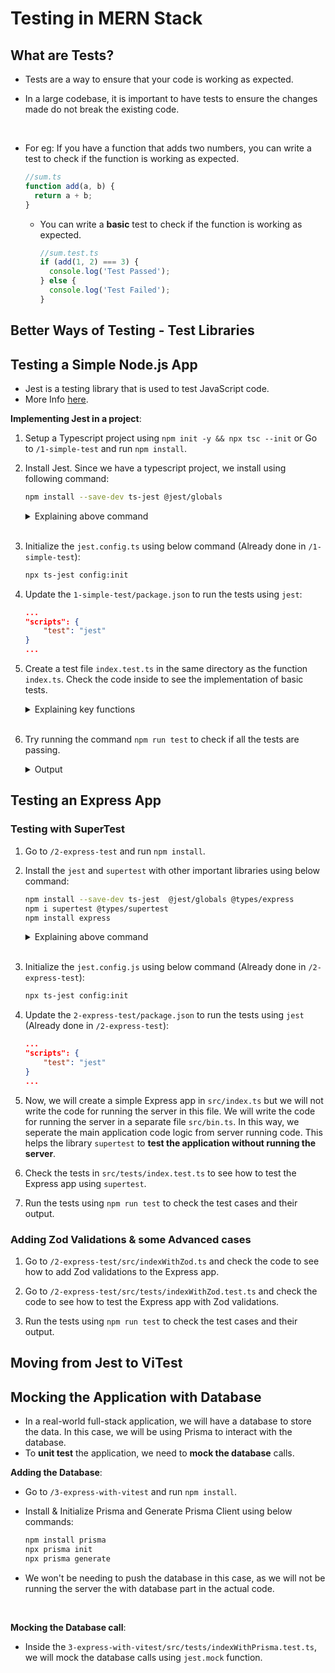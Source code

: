 # Testing in MERN Stack

## What are Tests?

- Tests are a way to ensure that your code is working as expected.
- In a large codebase, it is important to have tests to ensure the changes made do not break the existing code.

    <br>

- For eg: If you have a function that adds two numbers, you can write a test to check if the function is working as expected.

  ```typescript
  //sum.ts
  function add(a, b) {
    return a + b;
  }
  ```

  - You can write a **basic** test to check if the function is working as expected.

    ```typescript
    //sum.test.ts
    if (add(1, 2) === 3) {
      console.log('Test Passed');
    } else {
      console.log('Test Failed');
    }
    ```

## Better Ways of Testing - Test Libraries

## Testing a Simple Node.js App

- Jest is a testing library that is used to test JavaScript code.
- More Info [here](https://jestjs.io/).

**Implementing Jest in a project**:

1.  Setup a Typescript project using `npm init -y && npx tsc --init` or Go to `/1-simple-test` and run `npm install`.

2.  Install Jest. Since we have a typescript project, we install using following command:

    ```bash
    npm install --save-dev ts-jest @jest/globals
    ```

    <details><summary>Explaining above command</summary>

    - `ts-jest`: This is a TypeScript preprocessor with source map support for Jest that lets you use Jest to test projects written in TypeScript.
    - `@jest/globals`: This package provides global variables that are helpful for writing tests.

    </details>

    <br>

3.  Initialize the `jest.config.ts` using below command (Already done in `/1-simple-test`):

    ```bash
    npx ts-jest config:init
    ```

4.  Update the `1-simple-test/package.json` to run the tests using `jest`:

    ```json
    ...
    "scripts": {
        "test": "jest"
    }
    ...
    ```

5.  Create a test file `index.test.ts` in the same directory as the function `index.ts`. Check the code inside to see the implementation of basic tests.

    <details><summary>Explaining key functions</summary>

    - `describe`: This function is used to group tests together.
    - `it`: This function is used to write a test case. It is also known as `test`.
    - `expect`: This function is used to check if the output of the function is as expected.
    </details>

    <br>

6.  Try running the command `npm run test` to check if all the tests are passing.

      <details><summary>Output</summary>

        ```bash

        PASS  src/tests/index.test.ts

        sum module
        ✓ add 1 + 2 equals to 3 (3 ms)
        ✓ should return the sum of negative numbers correctly

        multiply module
        ✓ should work correctly on basic multiplication

        Test Suites: 1 passed, 1 total
        Tests:       3 passed, 3 total
        Snapshots:   0 total
        Time:        1.452 s, estimated 2 s
        Ran all test suites.

        ```

    </details>

## Testing an Express App

### Testing with SuperTest

1. Go to `/2-express-test` and run `npm install`.

2. Install the `jest` and `supertest` with other important libraries using below command:

   ```bash
   npm install --save-dev ts-jest  @jest/globals @types/express
   npm i supertest @types/supertest
   npm install express
   ```

   <details><summary>Explaining above command</summary>

   - `jest`: This is a testing library that is used to test JavaScript code.
   - `supertest`: This is a library that is used to test Express.js applications.
   </details>

   <br>

3. Initialize the `jest.config.js` using below command (Already done in `/2-express-test`):

   ```bash
   npx ts-jest config:init
   ```

4. Update the `2-express-test/package.json` to run the tests using `jest` (Already done in `/2-express-test`):

   ```json
   ...
   "scripts": {
       "test": "jest"
   }
   ...
   ```

5. Now, we will create a simple Express app in `src/index.ts` but we will not write the code for running the server in this file. We will write the code for running the server in a separate file `src/bin.ts`. In this way, we seperate the main application code logic from server running code. This helps the library `supertest` to **test the application without running the server**.

6. Check the tests in `src/tests/index.test.ts` to see how to test the Express app using `supertest`.

7. Run the tests using `npm run test` to check the test cases and their output.

### Adding Zod Validations & some Advanced cases

1. Go to `/2-express-test/src/indexWithZod.ts` and check the code to see how to add Zod validations to the Express app.

2. Go to `/2-express-test/src/tests/indexWithZod.test.ts` and check the code to see how to test the Express app with Zod validations.

3. Run the tests using `npm run test` to check the test cases and their output.

## Moving from Jest to ViTest

## Mocking the Application with Database

- In a real-world full-stack application, we will have a database to store the data. In this case, we will be using Prisma to interact with the database.
- To **unit test** the application, we need to **mock the database** calls.

**Adding the Database**:

- Go to `/3-express-with-vitest` and run `npm install`.

- Install & Initialize Prisma and Generate Prisma Client using below commands:

  ```bash
  npm install prisma
  npx prisma init
  npx prisma generate
  ```

- We won't be needing to push the database in this case, as we will not be running the server the with database part in the actual code.

<br>

**Mocking the Database call**:

- Inside the `3-express-with-vitest/src/tests/indexWithPrisma.test.ts`, we will mock the database calls using `jest.mock` function.

